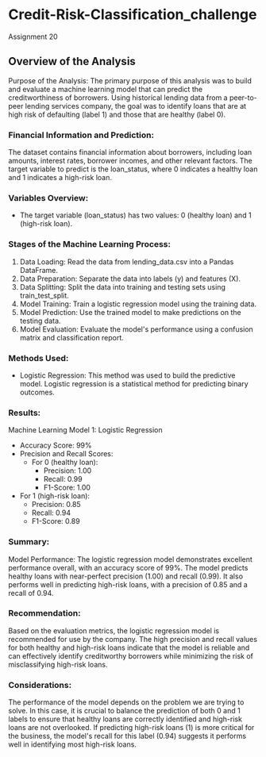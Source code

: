 # Credit-Risk-Classification_challenge
Assignment 20

## Overview of the Analysis
Purpose of the Analysis: The primary purpose of this analysis was to build and evaluate a machine learning model that can predict the creditworthiness of borrowers. Using historical lending data from a peer-to-peer lending services company, the goal was to identify loans that are at high risk of defaulting (label 1) and those that are healthy (label 0).

### Financial Information and Prediction: 
The dataset contains financial information about borrowers, including loan amounts, interest rates, borrower incomes, and other relevant factors. The target variable to predict is the loan_status, where 0 indicates a healthy loan and 1 indicates a high-risk loan.

### Variables Overview:
* The target variable (loan_status) has two values: 0 (healthy loan) and 1 (high-risk loan).

### Stages of the Machine Learning Process:
1. Data Loading: Read the data from lending_data.csv into a Pandas DataFrame.
2. Data Preparation: Separate the data into labels (y) and features (X).
3. Data Splitting: Split the data into training and testing sets using train_test_split.
4. Model Training: Train a logistic regression model using the training data.
5. Model Prediction: Use the trained model to make predictions on the testing data.
6. Model Evaluation: Evaluate the model's performance using a confusion matrix and classification report.

### Methods Used:
* Logistic Regression: This method was used to build the predictive model. Logistic regression is a statistical method for predicting binary outcomes.

### Results: 
Machine Learning Model 1: Logistic Regression
* Accuracy Score: 99%
* Precision and Recall Scores:
  - For 0 (healthy loan):
    - Precision: 1.00
    - Recall: 0.99
    - F1-Score: 1.00
* For 1 (high-risk loan):
    - Precision: 0.85
    - Recall: 0.94
    - F1-Score: 0.89

### Summary:  
Model Performance: The logistic regression model demonstrates excellent performance overall, with an accuracy score of 99%. The model predicts healthy loans with near-perfect precision (1.00) and recall (0.99). It also performs well in predicting high-risk loans, with a precision of 0.85 and a recall of 0.94.

### Recommendation:  
Based on the evaluation metrics, the logistic regression model is recommended for use by the company. The high precision and recall values for both healthy and high-risk loans indicate that the model is reliable and can effectively identify creditworthy borrowers while minimizing the risk of misclassifying high-risk loans.

### Considerations:  
The performance of the model depends on the problem we are trying to solve. In this case, it is crucial to balance the prediction of both 0 and 1 labels to ensure that healthy loans are correctly identified and high-risk loans are not overlooked.
If predicting high-risk loans (1) is more critical for the business, the model's recall for this label (0.94) suggests it performs well in identifying most high-risk loans.
